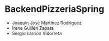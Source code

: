 # BackendPizzeriaSpring
- Joaquín José Martínez Rodríguez
- Irene Guillén Zapata
- Sergio Larrión Vidorreta

